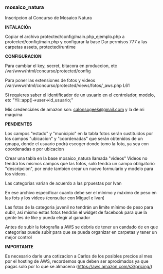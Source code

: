 ### mosaico_natura ###
Inscripcion al Concurso de Mosaico Natura

<strong>INTALACIÓn</strong>

Copiar el archivo protected/config/main.php_ejemplo.php a protected/config/main.php y configurar la base
Dar permisos 777 a las carpetas assets, protected/runtime

<strong>CONFIGURACION</strong>

Para cambiar el key, secret, bitacora en produccion, etc 
/var/www/html/concurso/protected/config

Para poner las extensiones de fotos y videos
/var/www/html/concurso/protected/views/fotos/_aws.php L61

Si requieres saber el identificador de un usuario en el controlador, modelo, etc "Yii::app()->user->id_usuario;"

Mis credenciales de amazon son: calonsogeek@gmail.com y la de mi maquina


<strong>PENDIENTES</strong>

Los campos "estado" y "municipio" en la tabla fotos serán sustituidos por los campos "ubicacion" y "coordenadas"
que serán obtenidos de un gmapa, donde el usuario podrá escoger donde tomo la foto, ya sea con coordenadas o por ubicacion

Crear una tabla en la base mosaico_natura llamada "videos"
Videos no tendrá los mismos campos que las fotos, solo tendra un campo obligatorio "descripcion", por ende tambien crear 
un nuevo formulario y modelo para los videos.

Las categorias varian de acuerdo a las prpuestas por Ivan

En ese archivo especificar cuanto debe ser el mínimo y máximo de peso en las
fots y los videos (consultar con Miguel e Ivan)

Las fotos de la categoria juvenil no tendrán un límite mínimo de peso para subir, asi mismo estas fotos tendrán
el widget de facebook para que la gente les de like y pueda elegir al ganador

Antes de subir la fotografía a AWS se debría de tener un candado de en que categorias puede 
subir para que se pueda organizar en carpetas y tener un mejor control



<strong>IMPORTANTE</strong>

Es necesario darle una cotizacion a Carlos de los posibles precios al mes por el hosting de AWS,
recordemos que deben ser aproximados ya que pagas solo por lo que se almacena (https://aws.amazon.com/s3/pricing/)











